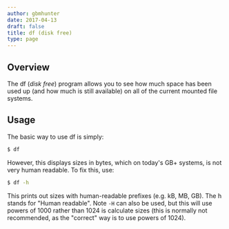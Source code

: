 ```yaml
---
author: gbmhunter
date: 2017-04-13
draft: false
title: df (disk free)
type: page
---
```


## Overview

The df (_disk free_) program allows you to see how much space has been used up (and how much is still available) on all of the current mounted file systems.

## Usage

The basic way to use df is simply:

```sh    
$ df
```

However, this displays sizes in bytes, which on today's GB+ systems, is not very human readable. To fix this, use:

```sh    
$ df -h
```    

This prints out sizes with human-readable prefixes (e.g. kB, MB, GB). The h stands for "Human readable". Note `-H` can also be used, but this will use powers of 1000 rather than 1024 is calculate sizes (this is normally not recommended, as the "correct" way is to use powers of 1024).